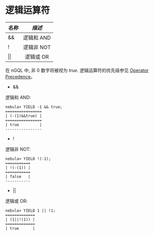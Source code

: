 # 逻辑运算符

|  ***名称***    |  ***描述***    | 
|:----|:----:|
|   &&     |   逻辑和 AND     | 
|   !      |   逻辑非 NOT     | 
|   \|\|   |   逻辑或 OR   | 


在 nGQL 中, 非 0 数字将被视为 _true_. 逻辑运算符的优先级参见 [Operator Precedence](./operator-precedence.md)。

* &&

逻辑和 AND:

```
nebula> YIELD -1 && true;
================
| (-(1)&&true) |
================
| true         |
----------------
```

* !

逻辑非 NOT:

```
nebula> YIELD !(-1);
===========
| !(-(1)) |
===========
| false   |
-----------

```

* ||

逻辑或 OR:

```
nebula> YIELD 1 || !1;
=============
| (1||!(1)) |
=============
| true      |
```